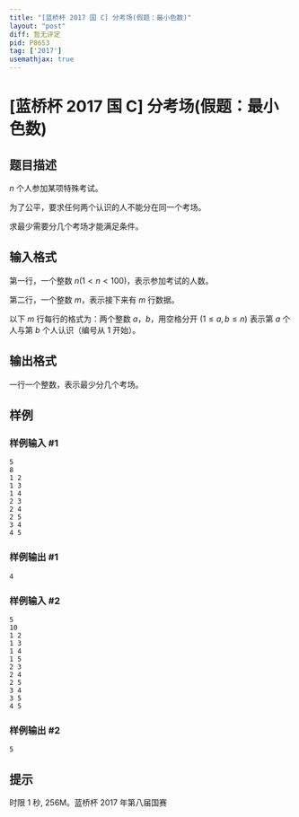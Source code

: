 ```yaml
---
title: "[蓝桥杯 2017 国 C] 分考场(假题：最小色数)"
layout: "post"
diff: 暂无评定
pid: P8653
tag: ['2017']
usemathjax: true
---
```


# [蓝桥杯 2017 国 C] 分考场(假题：最小色数)
## 题目描述

$n$ 个人参加某项特殊考试。

为了公平，要求任何两个认识的人不能分在同一个考场。

求最少需要分几个考场才能满足条件。
## 输入格式

第一行，一个整数 $n(1<n<100)$，表示参加考试的人数。

第二行，一个整数 $m$，表示接下来有 $m$ 行数据。

以下 $m$ 行每行的格式为：两个整数 $a$，$b$，用空格分开 $(1 \le a,b \le n)$ 表示第 $a$ 个人与第 $b$ 个人认识（编号从 $1$ 开始）。
## 输出格式

一行一个整数，表示最少分几个考场。
## 样例

### 样例输入 #1
```
5
8
1 2
1 3
1 4
2 3
2 4
2 5
3 4
4 5
```
### 样例输出 #1
```
4
```
### 样例输入 #2
```
5
10
1 2
1 3
1 4
1 5
2 3
2 4
2 5
3 4
3 5
4 5
```
### 样例输出 #2
```
5
```
## 提示

时限 1 秒, 256M。蓝桥杯 2017 年第八届国赛
